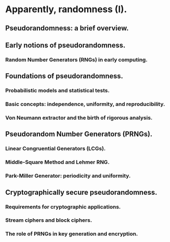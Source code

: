 # Apparently, randomness (I).



## Pseudorandomness: a brief overview.



## Early notions of pseudorandomness.

### Random Number Generators (RNGs) in early computing.



## Foundations of pseudorandomness.

### Probabilistic models and statistical tests.

### Basic concepts: independence, uniformity, and reproducibility.

### Von Neumann extractor and the birth of rigorous analysis.



## Pseudorandom Number Generators (PRNGs).

### Linear Congruential Generators (LCGs).

### Middle-Square Method and Lehmer RNG.

### Park-Miller Generator: periodicity and uniformity.



## Cryptographically secure pseudorandomness.

### Requirements for cryptographic applications.

### Stream ciphers and block ciphers.

### The role of PRNGs in key generation and encryption.
